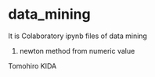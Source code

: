 # data_mining

It is Colaboratory ipynb files of data mining

1. newton method from numeric value


Tomohiro KIDA

